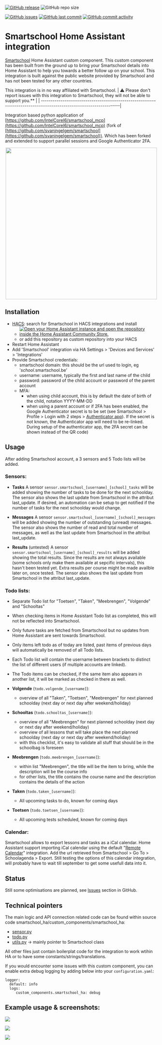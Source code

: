 
[![GitHub release](https://img.shields.io/github/release/myTselection/smartschool_ha.svg)](https://github.com/myTselection/smartschool_ha/releases)
![GitHub repo size](https://img.shields.io/github/repo-size/myTselection/smartschool_ha.svg)

[![GitHub issues](https://img.shields.io/github/issues/myTselection/smartschool_ha.svg)](https://github.com/myTselection/smartschool_ha/issues)
[![GitHub last commit](https://img.shields.io/github/last-commit/myTselection/smartschool_ha.svg)](https://github.com/myTselection/smartschool_ha/commits/main)
[![GitHub commit activity](https://img.shields.io/github/commit-activity/m/myTselection/smartschool_ha.svg)](https://github.com/myTselection/smartschool_ha/graphs/commit-activity)


# Smartschool Home Assistant integration
[Smartschool](https://www.smartschool.be/) Home Assistant custom component. This custom component has been built from the ground up to bring your Smartschool details into Home Assistant to help you towards a better follow up on your school. This integration is built against the public website provided by Smartschool and has not been tested for any other countries.

This integration is in no way affiliated with Smartschool. 
| :warning: Please don't report issues with this integration to Smartschool, they will not be able to support you.** |
| ----------------------------------------------------------------------------------------------------------------------|


Integration based python application of [https://github.com/IntelCoreI6/smartschool_mcp](https://github.com/IntelCoreI6/smartschool_mcp) (fork of [https://github.com/svaningelgem/smartschool](https://github.com/svaningelgem/smartschool)).
Which has been forked and extended to support parallel sessions and Google Authenticator 2FA.
<p align="center"><img src="https://github.com/myTselection/smartschool_ha/blob/main/logo.png?raw=true" width="500"/></p>

## Installation
- [HACS](https://hacs.xyz/): search for Smartschool in HACS integrations and install
  - [![Open your Home Assistant instance and open the repository inside the Home Assistant Community Store.](https://my.home-assistant.io/badges/hacs_repository.svg?style=flat-square)](https://my.home-assistant.io/redirect/hacs_repository/?owner=myTselection&repository=smartschool_ha&category=integration)
  - or add this repository as custom repository into your HACS
- Restart Home Assistant
- Add 'Smartschool' integration via HA Settings > 'Devices and Services' > 'Integrations'
- Provide Smartschool credentials:
  - smartschool domain: this should be the url used to login, eg '_school_.smartschool.be'
  - username: username, typically the first and last name of the child
  - password: password of the child account or password of the parent account
  - MFA: 
    - when using child account, this is by default the date of birth of the child, notation YYYY-MM-DD
    - when using a parent account or if 2FA has been enabled, the Google Authenticator secret is to be set (see Smartschool > Profile > Login with 2 steps > [Authenticator app](https://school.smartschool.be/profile/twofactor/googleAuthenticator)). If the secret is not known, the Authenticator app will need to be re-linked. During setup of the authenticator app, the 2FA secret can be shown instead of the QR code) 

## Usage

After adding Smartschool account, a 3 sensors and 5 Todo lists will be added.

### Sensors:

- **Tasks**
A sensor `sensor.smartschool_[username]_[school]_tasks` will be added showing the number of tasks to be done for the next schoolday.
The sensor also shows the last update from Smartschool in the attribut last_update.
If desired, an automation can be setup to get notified if the number of tasks for the next schoolday would change.

- **Messages**
A sensor `sensor.smartschool_[username]_[school]_messages` will be added showing the number of outstanding (unread) messages.
The sensor also shows the number of read and total number of messages, as well as the last update from Smartschool in the attribut last_update.

- **Results** (untested)
A sensor `sensor.smartschool_[username]_[school]_results` will be added showing the total results.
Since the results are not always available (some schools only make them available at sepcific intervals), this hasn't been tested yet. Extra results per course might be made availble later on, once tested.
The sensor also shows the last update from Smartschool in the attribut last_update.


### Todo lists:
  - Separate Todo list for "Toetsen", "Taken", "Meebrengen", "Volgende" and "Schooltas"
  - When checking items in Home Assistant Todo list as completed, this will not be reflected into Smartschool. 
  - Only future tasks are fetched from Smartschool but no updates from Home Assistant are sent towards Smartschool.
  - Only items left todo as of today are listed, past items of previous days will automatically be removed of all Todo lists.
  - Each Todo list will contain the username between brackets to distinct the list of different users (if multiple accounts are linked).
  - The Todo items can be checked, if the same item also appears in another list, it will be marked as checked in there as well.
  
  - **Volgende** (`todo.volgende_[username]`):
    - overview of all "Taken", "Toetsen", "Meebrengen" for next planned schoolday (next day or next day after weekend/holiday)
  - **Schooltas** (`todo.schooltas_[username]`):
    - overview of all "Meebrengen" for next planned schoolday (next day or next day after weekend/holiday)
    - overview of all lessons that will take place the next planned schoolday (next day or next day after weekend/holiday)
    - with this checklist, it's easy to validate all stuff that should be in the schoolbag is foreseen
  - **Meebrengen** (`todo.meebrengen_[username]`):
    - within list "Meebrengen", the title will be the item to bring, while the description will be the course info
    - for other lists, the title contains the course name and the description contains the details of the action
  - **Taken** (`todo.taken_[username]`):
    - All upcoming tasks to do, known for coming days
  - **Toetsen** (`todo.toetsen_[username]`):
    - All upcoming tests scheduled, known for coming days

### Calendar:

Smartschool allows to export lessons and tasks as a iCal calendar.
Home Assistant support importing iCal calendar using the default "[Remote Calendar]([url](https://www.home-assistant.io/integrations/remote_calendar/))" integration. Add the url retrieved from Smartschool > Go To > Schoolagenda > Export. 
Still testing the options of this calendar integration, will probably have to wait till september to get some usefull data into it.

## Status

Still some optimisations are planned, see [Issues](https://github.com/myTselection/smartschool_ha/issues) section in GitHub.

## Technical pointers
The main logic and API connection related code can be found within source code smartschool_ha/custom_components/smartschool_ha:
- [sensor.py](https://github.com/myTselection/smartschool_ha/blob/main/custom_components/smartschool_ha/sensor.py)
- [todo.py](https://github.com/myTselection/smartschool_ha/blob/main/custom_components/smartschool_ha/tddo.py)
- [utils.py](https://github.com/myTselection/smartschool_ha/blob/main/custom_components/smartschool_ha/utils.py) -> mainly pointer to Smartschool class

All other files just contain boilerplat code for the integration to work wtihin HA or to have some constants/strings/translations.

If you would encounter some issues with this custom component, you can enable extra debug logging by adding below into your `configuration.yaml`:
```
logger:
  default: info
  logs:
     custom_components.smartschool_ha: debug
```

## Example usage & screenshots:

<p align="left"><img src="https://github.com/myTselection/smartschool_ha/blob/main/Example1.png?raw=true"/></p>

<p align="left"><img src="https://github.com/myTselection/smartschool_ha/blob/main/Setup.png?raw=true"/></p>

<p align="left"><img src="https://github.com/myTselection/smartschool_ha/blob/main/Sensors.png?raw=true"/></p>
